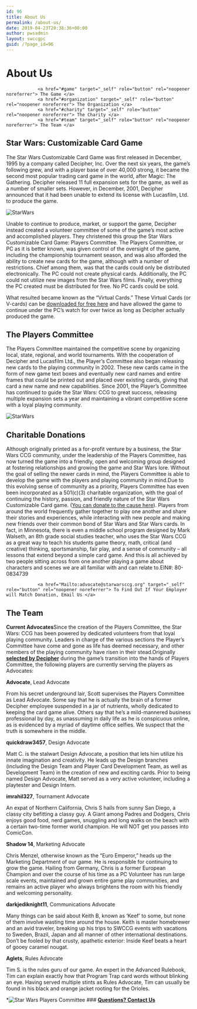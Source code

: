 ```yaml
---
id: 96
title: About Us
permalink: /about-us/
date: 2019-04-23T20:38:36+00:00
author: pwsadmin
layout: swccgpc
guid: /?page_id=96
---
```

# About Us 


				<a href="#game" target="_self" role="button" rel="noopener noreferrer"> The Game </a> 
				<a href="#organization" target="_self" role="button" rel="noopener noreferrer"> The Organization </a> 
				<a href="#charity" target="_self" role="button" rel="noopener noreferrer"> The Charity </a> 
				<a href="#team" target="_self" role="button" rel="noopener noreferrer"> The Team </a> 

## Star Wars: Customizable Card Game 

The Star Wars Customizable Card Game was first released in December, 1995 by a company called Decipher, Inc. Over the next six years, the game’s following grew, and with a player base of over 40,000 strong, it became the second most popular trading card game in the world, after Magic: The Gathering. Decipher released 11 full expansion sets for the game, as well as a number of smaller sets. However, in December, 2001, Decipher announced that it had been unable to extend its license with Lucasfilm, Ltd. to produce the game.

<img src="/wp-content/uploads/2019/04/1.png" alt="StarWars" itemprop="image" /> 

Unable to continue to produce, market, or support the game, Decipher instead created a volunteer committee of some of the game’s most active and accomplished players. They christened this group the Star Wars Customizable Card Game: Players Committee. The Players Committee, or PC as it is better known, was given control of the oversight of the game, including the championship tournament season, and was also afforded the ability to create new cards for the game, although with a number of restrictions. Chief among them, was that the cards could only be distributed electronically. The PC could not create physical cards. Additionally, the PC could not utilize new images from the Star Wars films. Finally, everything the PC created must be distributed for free. No PC cards could be sold.

What resulted became known as the “Virtual Cards.” These Virtual Cards (or V-cards) can be <a href="#" rel="noopener">downloaded for free here</a> and have allowed the game to continue under the PC’s watch for over twice as long as Decipher actually produced the game.

## The Players Committee 

The Players Committee maintained the competitive scene by organizing local, state, regional, and world tournaments. With the cooperation of Decipher and Lucasfilm Ltd., the Player’s Committee also began releasing new cards to the playing community in 2002. These new cards came in the form of new game text boxes and eventually new card names and entire frames that could be printed out and placed over existing cards, giving that card a new name and new capabilities. Since 2001, the Player’s Committee has continued to guide the Star Wars: CCG to great success, releasing multiple expansion sets a year and maintaining a vibrant competitive scene with a loyal playing community.

<img src="/wp-content/uploads/2019/04/star-wars.png" alt="StarWars" itemprop="image" /> 

## Charitable Donations 

Although originally printed as a for-profit venture by a business, the Star Wars CCG community, under the leadership of the Players Committee, has now turned the game into a friendly, open and welcoming group designed at fostering relationships and growing the game and Star Wars lore. Without the goal of selling the newer cards in mind, the Players Committee is able to develop the game with the players and playing community in mind.Due to this evolving sense of community as a priority, Players Committee has even been incorporated as a 501(c)(3) charitable organization, with the goal of continuing the history, passion, and friendly nature of the Star Wars Customizable Card game. ([You can donate to the cause here](/donations/)). Players from around the world frequently gather together to play one another and share their stories and experiences, while interacting with new people and making new friends over their common bond of Star Wars and Star Wars cards. In fact, in Minnesota, there is even a middle school program designed by Mark Walseth, an 8th grade social studies teacher, who uses the Star Wars CCG as a great way to teach his students game theory, math, critical (and creative) thinking, sportsmanship, fair play, and a sense of community – all lessons that extend beyond a simple card game. And this is all achieved by two people sitting across from one another playing a game about characters and scenes we are all familiar with and can relate to.EIN#: 80-0834739


				<a href="Mailto:advocate@starwarsccg.org" target="_self" role="button" rel="noopener noreferrer"> To Find Out If Your Employer will Match Donation, Email Us </a> 

## The Team 

**Current Advocates**Since the creation of the Players Committee, the Star Wars: CCG has been powered by dedicated volunteers from that loyal playing community. Leaders in charge of the various sections the Player’s Committee have come and gone as life has deemed necessary, and other members of the playing community have risen in their stead.Originally **<a href="http://decipher.ruddog.com/starwars/playerscommittee1.html" target="_blank" rel="noopener noreferrer">selected by Decipher</a>** during the game’s transition into the hands of Players Committee, the following players are currently serving the players as Advocates:

**Advocate**, Lead Advocate

From his secret underground lair, Scott supervises the Players Committee as Lead Advocate. Some say that he is actually the brain of a former Decipher employee suspended in a jar of nutrients, wholly dedicated to keeping the card game alive. Others say that he’s a mild-mannered business professional by day, as unassuming in daily life as he is conspicuous online, as is evidenced by a myriad of daytime office selfies. We suspect that the truth is somewhere in the middle.

**quickdraw3457**, Design Advocate

Matt C. is the stalwart Design Advocate, a position that lets him utilize his innate imagination and creativity. He leads up the Design branches (including the Design Team and Player Card Development Team, as well as Development Team) in the creation of new and exciting cards. Prior to being named Design Advocate, Matt served as a very active volunteer, including a playtester and Design Intern.

**imrahil327**, Tournament Advocate

An expat of Northern California, Chris S hails from sunny San Diego, a classy city befitting a classy guy. A Giant among Padres and Dodgers, Chris enjoys good food, nerd games, snuggling and long walks on the beach with a certain two-time former world champion. He will NOT get you passes into ComicCon.

**Shadow 14**, Marketing Advocate

Chris Menzel, otherwise known as the “Euro Emperor,” heads up the Marketing Department of our game. He is responsible for continuing to grow the game. Hailing from Germany, Chris is a former European Champion and over the course of his time as a PC Volunteer has run large scale events, maintained and grown entire game play communities, and remains an active player who always brightens the room with his friendly and welcoming personality.

**darkjediknight11**, Communications Advocate

Many things can be said about Keith B, known as ‘Keef’ to some, but none of them involve wasting time around the house. Keith is master homebrewer and an avid traveler, breaking up his trips to SWCCG events with vacations to Sweden, Brazil, Japan and all manner of other international destinations. Don’t be fooled by that crusty, apathetic exterior: Inside Keef beats a heart of gooey caramel nougat.

**Aglets**, Rules Advocate

Tim S. is the rules guru of our game. An expert in the Advanced Rulebook, Tim can explain exactly how that Program Trap card words without blinking an eye. Having served multiple stints as Rules Advocate, Tim can usually be found in his black and orange jacket rooting for the Orioles.

  *![Star Wars Players Committee](/wp-content/uploads/2019/04/003.png) 
    ### **[Questions? Contact Us](#)**